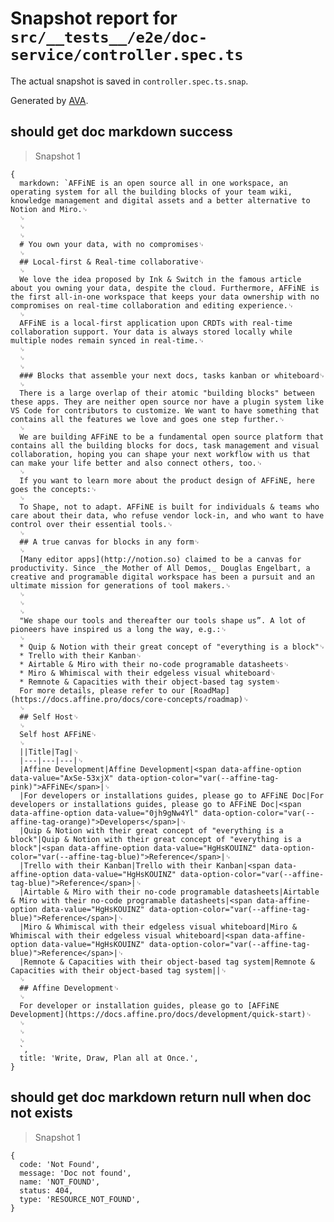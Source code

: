 # Snapshot report for `src/__tests__/e2e/doc-service/controller.spec.ts`

The actual snapshot is saved in `controller.spec.ts.snap`.

Generated by [AVA](https://avajs.dev).

## should get doc markdown success

> Snapshot 1

    {
      markdown: `AFFiNE is an open source all in one workspace, an operating system for all the building blocks of your team wiki, knowledge management and digital assets and a better alternative to Notion and Miro.␊
      ␊
      ␊
      ␊
      # You own your data, with no compromises␊
      ␊
      ## Local-first & Real-time collaborative␊
      ␊
      We love the idea proposed by Ink & Switch in the famous article about you owning your data, despite the cloud. Furthermore, AFFiNE is the first all-in-one workspace that keeps your data ownership with no compromises on real-time collaboration and editing experience.␊
      ␊
      AFFiNE is a local-first application upon CRDTs with real-time collaboration support. Your data is always stored locally while multiple nodes remain synced in real-time.␊
      ␊
      ␊
      ␊
      ### Blocks that assemble your next docs, tasks kanban or whiteboard␊
      ␊
      There is a large overlap of their atomic "building blocks" between these apps. They are neither open source nor have a plugin system like VS Code for contributors to customize. We want to have something that contains all the features we love and goes one step further.␊
      ␊
      We are building AFFiNE to be a fundamental open source platform that contains all the building blocks for docs, task management and visual collaboration, hoping you can shape your next workflow with us that can make your life better and also connect others, too.␊
      ␊
      If you want to learn more about the product design of AFFiNE, here goes the concepts:␊
      ␊
      To Shape, not to adapt. AFFiNE is built for individuals & teams who care about their data, who refuse vendor lock-in, and who want to have control over their essential tools.␊
      ␊
      ## A true canvas for blocks in any form␊
      ␊
      [Many editor apps](http://notion.so) claimed to be a canvas for productivity. Since _the Mother of All Demos,_ Douglas Engelbart, a creative and programable digital workspace has been a pursuit and an ultimate mission for generations of tool makers.␊
      ␊
      ␊
      ␊
      "We shape our tools and thereafter our tools shape us”. A lot of pioneers have inspired us a long the way, e.g.:␊
      ␊
      * Quip & Notion with their great concept of "everything is a block"␊
      * Trello with their Kanban␊
      * Airtable & Miro with their no-code programable datasheets␊
      * Miro & Whimiscal with their edgeless visual whiteboard␊
      * Remnote & Capacities with their object-based tag system␊
      For more details, please refer to our [RoadMap](https://docs.affine.pro/docs/core-concepts/roadmap)␊
      ␊
      ## Self Host␊
      ␊
      Self host AFFiNE␊
      ␊
      ||Title|Tag|␊
      |---|---|---|␊
      |Affine Development|Affine Development|<span data-affine-option data-value="AxSe-53xjX" data-option-color="var(--affine-tag-pink)">AFFiNE</span>|␊
      |For developers or installations guides, please go to AFFiNE Doc|For developers or installations guides, please go to AFFiNE Doc|<span data-affine-option data-value="0jh9gNw4Yl" data-option-color="var(--affine-tag-orange)">Developers</span>|␊
      |Quip & Notion with their great concept of "everything is a block"|Quip & Notion with their great concept of "everything is a block"|<span data-affine-option data-value="HgHsKOUINZ" data-option-color="var(--affine-tag-blue)">Reference</span>|␊
      |Trello with their Kanban|Trello with their Kanban|<span data-affine-option data-value="HgHsKOUINZ" data-option-color="var(--affine-tag-blue)">Reference</span>|␊
      |Airtable & Miro with their no-code programable datasheets|Airtable & Miro with their no-code programable datasheets|<span data-affine-option data-value="HgHsKOUINZ" data-option-color="var(--affine-tag-blue)">Reference</span>|␊
      |Miro & Whimiscal with their edgeless visual whiteboard|Miro & Whimiscal with their edgeless visual whiteboard|<span data-affine-option data-value="HgHsKOUINZ" data-option-color="var(--affine-tag-blue)">Reference</span>|␊
      |Remnote & Capacities with their object-based tag system|Remnote & Capacities with their object-based tag system||␊
      ␊
      ## Affine Development␊
      ␊
      For developer or installation guides, please go to [AFFiNE Development](https://docs.affine.pro/docs/development/quick-start)␊
      ␊
      ␊
      ␊
      `,
      title: 'Write, Draw, Plan all at Once.',
    }

## should get doc markdown return null when doc not exists

> Snapshot 1

    {
      code: 'Not Found',
      message: 'Doc not found',
      name: 'NOT_FOUND',
      status: 404,
      type: 'RESOURCE_NOT_FOUND',
    }
